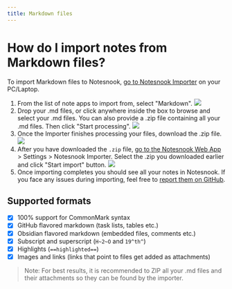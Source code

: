 ```yaml
---
title: Markdown files
---
```


# How do I import notes from Markdown files?

To import Markdown files to Notesnook, [go to Notesnook Importer](https://importer.notesnook.com/) on your PC/Laptop.

1. From the list of note apps to import from, select "Markdown".
   ![](/static/markdown-importer/1.png)
2. Drop your .md files, or click anywhere inside the box to browse and select your .md files. You can also provide a .zip file containing all your .md files. Then click "Start processing".
   ![](/static/markdown-importer/2.png)
3. Once the Importer finishes processing your files, download the .zip file.
   ![](/static/import-ready.png)
4. After you have downloaded the `.zip` file, [go to the Notesnook Web App](https://app.notesnook.com/) > Settings > Notesnook Importer. Select the .zip you downloaded earlier and click "Start import" button.
   ![](/static/import-zip-app.png)
5. Once importing completes you should see all your notes in Notesnook. If you face any issues during importing, feel free to [report them on GitHub](https://github.com/streetwriters/notesnook-importer).

## Supported formats

- [x] 100% support for CommonMark syntax
- [x] GitHub flavored markdown (task lists, tables etc.)
- [x] Obsidian flavored markdown (embedded files, comments etc.)
- [x] Subscript and superscript (`H~2~O` and `19^th^`)
- [x] Highlights (`==highlighted==`)
- [x] Images and links (links that point to files get added as attachments)

> Note: For best results, it is recommended to ZIP all your .md files and their attachments so they can be found by the importer.